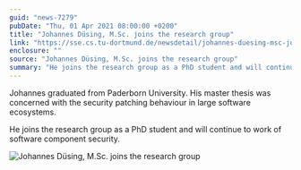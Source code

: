 ```yaml
---
guid: "news-7279"
pubDate: "Thu, 01 Apr 2021 08:00:00 +0200"
title: "Johannes Düsing, M.Sc. joins the research group"
link: "https://sse.cs.tu-dortmund.de/newsdetail/johannes-duesing-msc-joins-the-research-group-7279/"
enclosure: ""
source: "Johannes Düsing, M.Sc. joins the research group"
summary: "He joins the research group as a PhD student and will continue to work of software component security."
---
```

Johannes graduated from Paderborn University. His master thesis was concerned with the security patching behaviour in large software ecosystems.

He joins the research group as a PhD student and will continue to work of software component security.

![Johannes Düsing, M.Sc. joins the research group](/images/news-7279_2.jpg)
